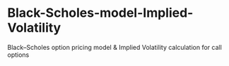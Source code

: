 # Black-Scholes-model-Implied-Volatility
Black–Scholes option pricing model &amp; Implied Volatility calculation for call options 
